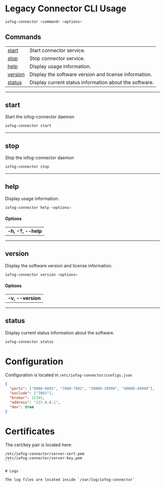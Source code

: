 # Legacy Connector CLI Usage

```sh
iofog-connector <command> <options>
```

## Commands

|                     |                                                        |
| ------------------- | ------------------------------------------------------ |
| [start](#start)     | Start connector service.                               |
| [stop](#stop)       | Stop connector service.                                |
| [help](#help)       | Display usage information.                             |
| [version](#version) | Display the software version and license information.  |
| [status](#status)   | Display current status information about the software. |

---

## start

Start the iofog-connector daemon

```sh
iofog-connector start
```

---

## stop

Stop the iofog-connector daemon

```sh
iofog-connector stop
```

---

## help

Display usage information.

```sh
iofog-connector help <options>
```

#### Options

|                    |
| ------------------ |
| **-h, -?, --help** |

---

## version

Display the software version and license information.

```sh
iofog-connector version <options>
```

#### Options

|                   |
| ----------------- |
| **-v, --version** |

---

## status

Display current status information about the software.

```sh
iofog-connector status
```

# Configuration

Configuration is located in `/etc/iofog-connector/configs.json`

```json
{
  "ports": ["6000-6001", "7000-7002", "30000-39999", "40000-49999"],
  "exclude": ["7001"],
  "broker": 12345,
  "address": "127.0.0.1",
  "dev": true
}
```

# Certificates

The cert/key pair is located here:

````
/etc/iofog-connector/server-cert.pem
/etc/iofog-connector/server-key.pem
```

# Logs

The log files are located inside `/var/log/iofog-connector`
````
